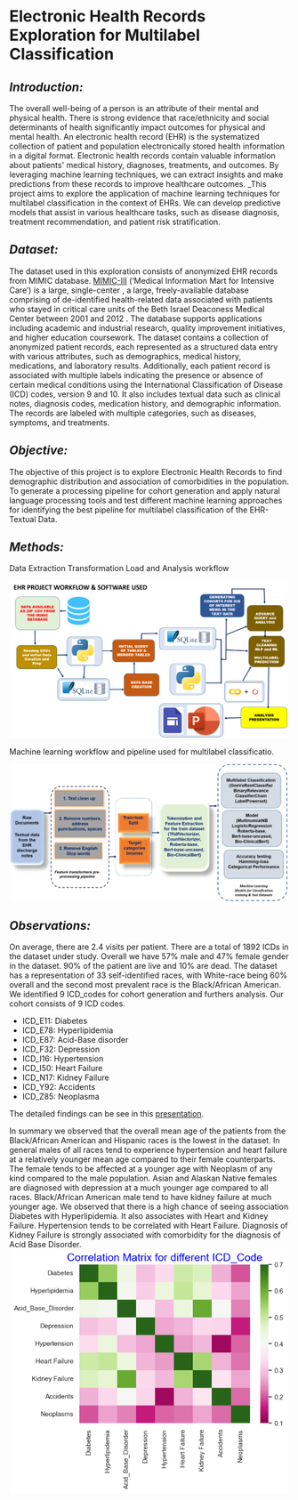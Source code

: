 # Electronic Health Records Exploration for Multilabel Classification

## _Introduction:_
The overall well-being of a person is an attribute of their mental and physical health. There is strong evidence that race/ethnicity and social determinants of health significantly impact outcomes for physical and mental health. An electronic health record (EHR) is the systematized collection of patient and population electronically stored health information in a digital format. Electronic health records contain valuable information about patients' medical history, diagnoses, treatments, and outcomes. By leveraging machine learning techniques, we can extract insights and make predictions from these records to improve healthcare outcomes.
_This project aims to explore the application of machine learning techniques for multilabel classification in the context of EHRs. We can develop predictive models that assist in various healthcare tasks, such as disease diagnosis, treatment recommendation, and patient risk stratification. 

## _Dataset:_
The dataset used in this exploration consists of anonymized EHR records from MIMIC database. [MIMIC-III](https://physionet.org/content/mimiciv/2.2/) (‘Medical Information Mart for Intensive Care’) is a large, single-center , a large, freely-available database comprising of de-identified health-related data associated with patients who stayed in critical care units of the Beth Israel Deaconess Medical Center between 2001 and 2012 . The database supports applications including academic and industrial research, quality improvement initiatives, and higher education coursework. 
The dataset contains a collection of anonymized patient records, each represented as a structured data entry with various attributes, such as demographics, medical history, medications, and laboratory results. Additionally, each patient record is associated with multiple labels indicating the presence or absence of certain medical conditions using the International Classification of Disease (ICD) codes, version 9 and 10.
It also includes textual data such as clinical notes, diagnosis codes, medication history, and demographic information. The records are labeled with multiple categories, such as diseases, symptoms, and treatments.

## _Objective:_
The objective of this project is to explore Electronic Health Records to find demographic distribution and association of comorbidities in the population. To generate a processing pipeline for cohort generation and apply natural language processing tools and test different machine learning approaches for identifying the best pipeline for multilabel classification of the EHR-Textual Data.

## _Methods:_
Data Extraction Transformation Load and Analysis workflow

<img src="image/workflow.png" style="width:500px;"/>

Machine learning workflow and pipeline used for multilabel classificatio.

<img src="image/ml_pipeline.png" style="width:500px;"/>

## _Observations:_
On average, there are 2.4 visits per patient. There are a total of 1892 ICDs in the dataset under study.
Overall we have 57% male and 47% female gender in the dataset. 90% of the patient are live and 10% are dead. The dataset has a representation of 33 self-identified races, with White-race being 60% overall and the second most prevalent race is the Black/African American. 
We identified 9 ICD_codes for cohort generation and furthers analysis. Our cohort consists of 9 ICD codes.
- ICD_E11: Diabetes
- ICD_E78: Hyperlipidemia
- ICD_E87: Acid-Base disorder
- ICD_F32: Depression
- ICD_I16: Hypertension
- ICD_I50: Heart Failure
- ICD_N17: Kidney Failure
- ICD_Y92: Accidents
- ICD_Z85: Neoplasma

The detailed findings can be see in this [presentation](https://sites.google.com/view/smcapstoneehr/introduction).

In summary we observed that the overall mean age of the patients from the Black/African American and Hispanic races is the lowest in the dataset. In general males of all races tend to experience hypertension and heart failure at a relatively younger mean age compared to their female counterparts. The female tends to be affected at a younger age with Neoplasm of any kind compared to the male population. Asian and Alaskan Native females are diagnosed with depression at a much younger age compared to all races. Black/African American male tend to have kidney failure at much younger age. 
We observed that there is a high chance of seeing association Diabetes with Hyperlipidemia. It also associates with Heart and Kidney Failure. Hypertension tends to be correlated with Heart Failure. Diagnosis of Kidney Failure is strongly associated with comorbidity for the diagnosis of Acid Base Disorder.
<img src="image/correlation_matrix.png" style="width:500px;"/>



